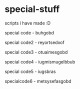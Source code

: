# special-stuff
scripts i have made :D

special code - buhgobd

special code2 - reyortsedxof

special code3 - otuaimesgobd

special code4 - iugmismugelbbub

special code5 - iugsbras

specialcode6 - metsysefasgobd
